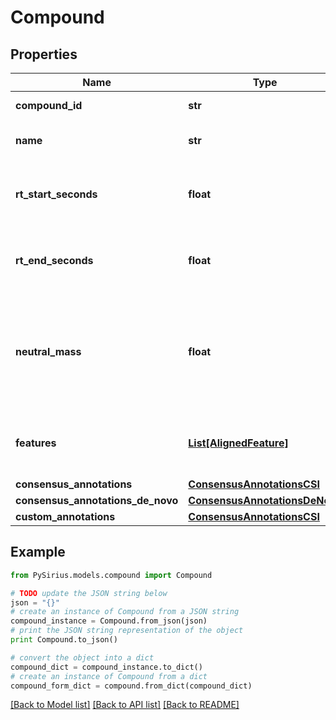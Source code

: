 # Compound



## Properties

Name | Type | Description | Notes
------------ | ------------- | ------------- | -------------
**compound_id** | **str** | uid of this compound Entity | [optional] 
**name** | **str** | Some (optional) human-readable name | [optional] 
**rt_start_seconds** | **float** | The merged/consensus retention time start (earliest rt) of this compound | [optional] 
**rt_end_seconds** | **float** | The merged/consensus retention time end (latest rt) of this compound | [optional] 
**neutral_mass** | **float** | Neutral mass of this compound. Ion masse minus the mass of the assigned adduct of each feature of  this compound should result in the same neutral mass | [optional] 
**features** | [**List[AlignedFeature]**](AlignedFeature.md) | List of aligned features (adducts) that belong to the same (this) compound | [optional] 
**consensus_annotations** | [**ConsensusAnnotationsCSI**](ConsensusAnnotationsCSI.md) |  | [optional] 
**consensus_annotations_de_novo** | [**ConsensusAnnotationsDeNovo**](ConsensusAnnotationsDeNovo.md) |  | [optional] 
**custom_annotations** | [**ConsensusAnnotationsCSI**](ConsensusAnnotationsCSI.md) |  | [optional] 

## Example

```python
from PySirius.models.compound import Compound

# TODO update the JSON string below
json = "{}"
# create an instance of Compound from a JSON string
compound_instance = Compound.from_json(json)
# print the JSON string representation of the object
print Compound.to_json()

# convert the object into a dict
compound_dict = compound_instance.to_dict()
# create an instance of Compound from a dict
compound_form_dict = compound.from_dict(compound_dict)
```
[[Back to Model list]](../README.md#documentation-for-models) [[Back to API list]](../README.md#documentation-for-api-endpoints) [[Back to README]](../README.md)


